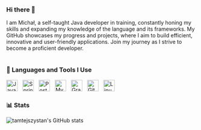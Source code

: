 ### Hi there 👋

I am Michał, a self-taught Java developer in training, constantly honing my skills and expanding my knowledge of the language and its frameworks. My GitHub showcases my progress and projects, where I aim to build efficient, innovative and user-friendly applications. Join my journey as I strive to become a proficient developer.

#

### 🧰 Languages and Tools I Use 

<img align="left" alt="Java" width="30px" style="padding-right:10px;" src="https://cdn.jsdelivr.net/gh/devicons/devicon/icons/java/java-original.svg"/>
<img align="left" alt="Spring" width="30px" style="padding-right:10px;" src="https://cdn.jsdelivr.net/gh/devicons/devicon/icons/spring/spring-original.svg" />
<img align="left" alt="Postgres" width="30px" style="padding-right:10px;" src="https://cdn.jsdelivr.net/gh/devicons/devicon/icons/postgresql/postgresql-original.svg" />
<img align="left" alt="MySQL" width="30px" style="padding-right:10px;" src="https://cdn.jsdelivr.net/gh/devicons/devicon/icons/mysql/mysql-original.svg" />
<img align="left" alt="Gradle" width="30px" style="padding-right:10px;" src="https://cdn.jsdelivr.net/gh/devicons/devicon/icons/gradle/gradle-plain.svg" />
<img align="left" alt="Git" width="30px" style="padding-right:10px;" src="https://cdn.jsdelivr.net/gh/devicons/devicon/icons/git/git-original.svg" />
<img align="left" alt="Linux" width="30px" style="padding-right:10px;" src="https://cdn.jsdelivr.net/gh/devicons/devicon/icons/linux/linux-original.svg" />         
<br />

#

### 📊 Stats

![tamtejszystan's GitHub stats](https://github-readme-stats.vercel.app/api?username=tamtejszystan&show_icons=true&theme=gruvbox)

<!-- ![GitHub Streak](https://streak-stats.demolab.com?user=tamtejszystan&theme=gruvbox&border_radius=4.5) -->

#
